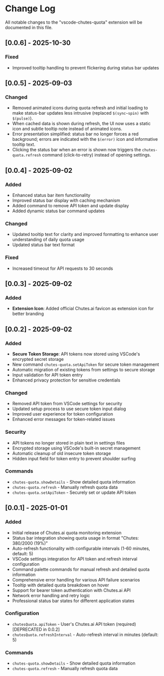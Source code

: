 # Change Log

All notable changes to the "vscode-chutes-quota" extension will be documented in this file.

## [0.0.6] - 2025-10-30

### Fixed

- Improved tooltip handling to prevent flickering during status bar updates

## [0.0.5] - 2025-09-03

### Changed

- Removed animated icons during quota refresh and initial loading to make status-bar updates less intrusive (replaced `$(sync~spin)` with `$(pulse)`).
- When cached data is shown during refresh, the UI now uses a static icon and subtle tooltip note instead of animated icons.
- Error presentation simplified: status bar no longer forces a red background; errors are indicated with the `$(error)` icon and informative tooltip text.
- Clicking the status bar when an error is shown now triggers the `chutes-quota.refresh` command (click-to-retry) instead of opening settings.

## [0.0.4] - 2025-09-02

### Added

- Enhanced status bar item functionality
- Improved status bar display with caching mechanism
- Added command to remove API token and update display
- Added dynamic status bar command updates

### Changed

- Updated tooltip text for clarity and improved formatting to enhance user understanding of daily quota usage
- Updated status bar text format

### Fixed

- Increased timeout for API requests to 30 seconds

## [0.0.3] - 2025-09-02

### Added

- **Extension Icon**: Added official Chutes.ai favicon as extension icon for better branding

## [0.0.2] - 2025-09-02

### Added

- **Secure Token Storage**: API tokens now stored using VSCode's encrypted secret storage
- New command `chutes-quota.setApiToken` for secure token management
- Automatic migration of existing tokens from settings to secure storage
- Input validation for API token entry
- Enhanced privacy protection for sensitive credentials

### Changed

- Removed API token from VSCode settings for security
- Updated setup process to use secure token input dialog
- Improved user experience for token configuration
- Enhanced error messages for token-related issues

### Security

- API tokens no longer stored in plain text in settings files
- Encrypted storage using VSCode's built-in secret management
- Automatic cleanup of old insecure token storage
- Hidden input field for token entry to prevent shoulder surfing

### Commands

- `chutes-quota.showDetails` - Show detailed quota information
- `chutes-quota.refresh` - Manually refresh quota data
- `chutes-quota.setApiToken` - Securely set or update API token

## [0.0.1] - 2025-01-01

### Added

- Initial release of Chutes.ai quota monitoring extension
- Status bar integration showing quota usage in format "Chutes: 380/2000 (19%)"
- Auto-refresh functionality with configurable intervals (1-60 minutes, default: 5)
- VSCode settings integration for API token and refresh interval configuration
- Command palette commands for manual refresh and detailed quota information
- Comprehensive error handling for various API failure scenarios
- Tooltip with detailed quota breakdown on hover
- Support for bearer token authentication with Chutes.ai API
- Network error handling and retry logic
- Professional status bar states for different application states

### Configuration

- `chutesQuota.apiToken` - User's Chutes.ai API token (required) [DEPRECATED in 0.0.2]
- `chutesQuota.refreshInterval` - Auto-refresh interval in minutes (default: 5)

### Commands

- `chutes-quota.showDetails` - Show detailed quota information
- `chutes-quota.refresh` - Manually refresh quota data
